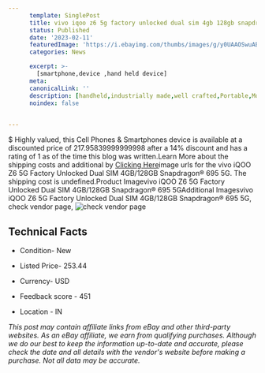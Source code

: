 ```yaml
---
      template: SinglePost
      title: vivo iqoo z6 5g factory unlocked dual sim 4gb 128gb snapdragon 695 5g
      status: Published
      date: '2023-02-11'
      featuredImage: 'https://i.ebayimg.com/thumbs/images/g/y0UAAOSwuABi4nKe/s-l225.jpg'
      categories: News

      excerpt: >-
        [smartphone,device ,hand held device]
      meta:
      canonicalLink: ''
      description: [handheld,industrially made,well crafted,Portable,Mobile,Compact,Convenient,Lightweight,Maneuverable,Man-portable,Miniature,Carriable,Hand-held,Light,Holdable,Transportable,Mobile device,Pocket-sized,On-the-go,Wireless,Cordless,Compact size,Convenient size, smartphone,device ,hand held device]
      noindex: false

        
---
```

$
    Highly valued, this Cell Phones & Smartphones device is available at a discounted price of 217.95839999999998 after a 14% discount and has a rating of 1 as of the time this blog was written.Learn More about the shipping costs and additional by [Clicking Here](https://www.ebay.com/itm/334515715859?hash=item4de2b0bf13%3Ag%3Ay0UAAOSwuABi4nKe&amdata=enc%3AAQAHAAAA4ITSRsAqkmghDOEWyH3O2Q8B2lbJf5AodT%2Bo87LltSbTR%2F74XSu71MHBm0xVePqM46uRrUinJAq4OaGtFJoe4%2FUsmdMnq5XxyGGwu%2FqApjjgSdCeKMjHRV%2FQYUDGJUdgv8dPs8VBrPDt9apFhquAs7LDZycJhgV%2Byg401OaJavuN75%2BoCJK3KzQeiNoJ6NSmroIcb5Ek%2FZxtId0%2FUmunH5IssbqNnMBAAp4q5Uq36N1p%2FrkSUR5nCNKkUU49f5b0TBF2Bf9kR1pqY0M%2BKhQQw9M1V0rM3KwMMrQqM0YDUt3W&mkevt=1&mkcid=1&mkrid=711-53200-19255-0&campid=%253CePNCampaignId%253E&customid=%253CreferenceId%253E&toolid=10049)image urls for the vivo iQOO Z6 5G Factory Unlocked Dual SIM 4GB/128GB Snapdragon® 695 5G. The shipping cost is undefined.Product Imagevivo iQOO Z6 5G Factory Unlocked Dual SIM 4GB/128GB Snapdragon® 695 5GAdditional Imagesvivo iQOO Z6 5G Factory Unlocked Dual SIM 4GB/128GB Snapdragon® 695 5G, check vendor page, ![check vendor page](https://origin-galleryplus.ebayimg.com/ws/web/334515715859_2_0_1/225x225.jpg,https://origin-galleryplus.ebayimg.com/ws/web/334515715859_3_0_1/225x225.jpg,https://origin-galleryplus.ebayimg.com/ws/web/334515715859_4_0_1/225x225.jpg,https://origin-galleryplus.ebayimg.com/ws/web/334515715859_5_0_1/225x225.jpg,https://origin-galleryplus.ebayimg.com/ws/web/334515715859_6_0_1/225x225.jpg)
    
    

 ## Technical Facts 



     
      

 - Condition- New 


      

 - Listed Price- 253.44 


      

 - Currency- USD 


      

 - Feedback score - 451 


      

 - Location - IN 


      
      

 *_This post may contain affiliate links from eBay and other third-party websites. As an eBay affiliate, we earn from qualifying purchases. Although we do our best to keep the information up-to-date and accurate, please check the date and all details with the vendor's website before making a purchase. Not all data may be accurate._*



    
    
    
    
    